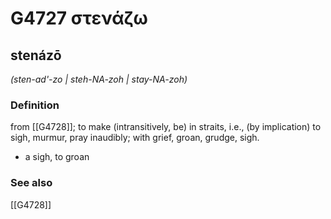 # G4727 στενάζω

## stenázō

_(sten-ad'-zo | steh-NA-zoh | stay-NA-zoh)_

### Definition

from [[G4728]]; to make (intransitively, be) in straits, i.e., (by implication) to sigh, murmur, pray inaudibly; with grief, groan, grudge, sigh.

- a sigh, to groan

### See also

[[G4728]]

